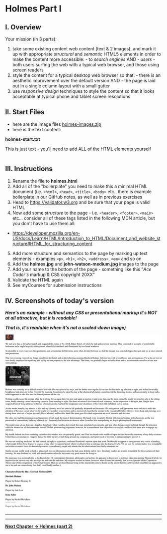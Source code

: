 # Holmes Part I

## I. Overview

Your mission (in 3 parts):
  1) take some existing content web content (text & 2 images), and mark it up with appropriate *structural* and *semantic* HTML5 elements in order to make the content more accessible:
    - to *search engines* AND
    - *users* - both users surfing the web with a typical web browser, and those using screen readers
  1) style the content for a typical desktop web browser so that:
    - there is an aesthetic improvement over the default version AND 
    - the page is laid out in a single column layout with a small gutter
  1) use *responsive design* techniques to style the content so that it looks acceptable at typical phone and tablet screen resolutions

## II. Start Files

- here are the image files [holmes-images.zip](_files/holmes-images.zip)
- here is the text content:

**holmes-start.txt**

This is just text - you'll need to add ALL of the HTML elements yourself

```html

```

## III. Instructions

1) Rename the file to **holmes.html**
2) Add all of the "boilerplate" you need to make this a minimal HTML document (i.e. `<html>`, `<head>`, `<title>`, `<body>` etc.. there is example boilerplate in our GitHub notes, as well as in previous exercises
3) Head to https://validator.w3.org and be sure that your page is valid HTML
4) Now add some *structure* to the page - i.e. `<header>`, `<footer>`, `<main>` etc... consider all of these tags listed in the following MDN article, but you don't have to use them all:
  - https://developer.mozilla.org/en-US/docs/Learn/HTML/Introduction_to_HTML/Document_and_website_structure#HTML_for_structuring_content
5) Add more structure and semantics to the page by marking up text elements - examples `<p>`, `<h1>`, `<h2>`, `<address>`, `<em>` and so on 
6) Add the **holmes.jpg** and **john-watson-medium.jpg** images to the page
7) Add your name to the bottom of the page - something like this "*Ace Coder's* markup & CSS copyright 20XX"
8) Validate the HTML again
9) See myCourses for submission instructions


## IV. Screenshots of today's version

***Here's an example - without any CSS or presentational markup it's NOT at all attractive, but it is readable!***

***That is, it's readable when it's not a scaled-down image)***

![screenshot](_images/HW-holmes-1.jpg)

<hr><hr>

**[Next Chapter -> Holmes (part 2)](holmes-part-2.md)**





